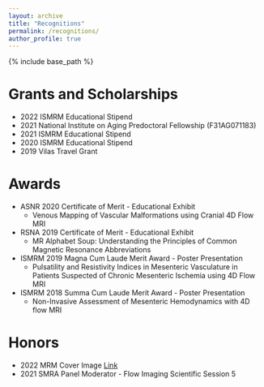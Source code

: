 ```yaml
---
layout: archive
title: "Recognitions"
permalink: /recognitions/
author_profile: true
---
```


{% include base_path %}

Grants and Scholarships
======
* 2022 ISMRM Educational Stipend 
* 2021 National Institute on Aging Predoctoral Fellowship (F31AG071183)
* 2021 ISMRM Educational Stipend 
* 2020 ISMRM Educational Stipend 
* 2019 Vilas Travel Grant 

Awards
======
* ASNR 2020 Certificate of Merit - Educational Exhibit
  * Venous Mapping of Vascular Malformations using Cranial 4D Flow MRI
* RSNA 2019 Certificate of Merit - Educational Exhibit
  * MR Alphabet Soup: Understanding the Principles of Common Magnetic Resonance Abbreviations
* ISMRM 2019 Magna Cum Laude Merit Award - Poster Presentation
  * Pulsatility and Resistivity Indices in Mesenteric Vasculature in Patients Suspected of Chronic Mesenteric Ischemia using 4D Flow MRI
* ISMRM 2018 Summa Cum Laude Merit Award - Poster Presentation
  * Non-Invasive Assessment of Mesenteric Hemodynamics with 4D flow MRI
  
Honors
======
* 2022 MRM Cover Image [Link](https://onlinelibrary.wiley.com/doi/epdf/10.1002/mrm.29203)
* 2021 SMRA Panel Moderator - Flow Imaging Scientific Session 5


